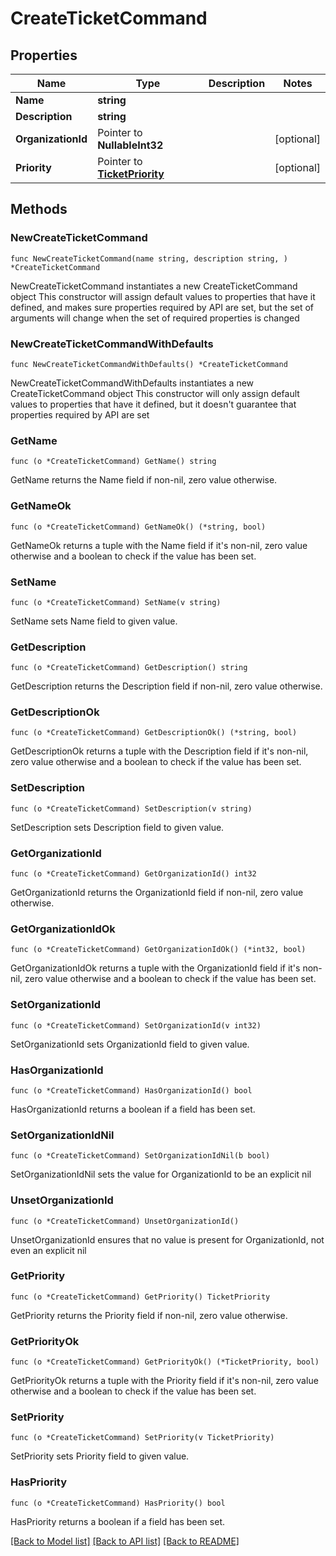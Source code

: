 # CreateTicketCommand

## Properties

Name | Type | Description | Notes
------------ | ------------- | ------------- | -------------
**Name** | **string** |  | 
**Description** | **string** |  | 
**OrganizationId** | Pointer to **NullableInt32** |  | [optional] 
**Priority** | Pointer to [**TicketPriority**](TicketPriority.md) |  | [optional] 

## Methods

### NewCreateTicketCommand

`func NewCreateTicketCommand(name string, description string, ) *CreateTicketCommand`

NewCreateTicketCommand instantiates a new CreateTicketCommand object
This constructor will assign default values to properties that have it defined,
and makes sure properties required by API are set, but the set of arguments
will change when the set of required properties is changed

### NewCreateTicketCommandWithDefaults

`func NewCreateTicketCommandWithDefaults() *CreateTicketCommand`

NewCreateTicketCommandWithDefaults instantiates a new CreateTicketCommand object
This constructor will only assign default values to properties that have it defined,
but it doesn't guarantee that properties required by API are set

### GetName

`func (o *CreateTicketCommand) GetName() string`

GetName returns the Name field if non-nil, zero value otherwise.

### GetNameOk

`func (o *CreateTicketCommand) GetNameOk() (*string, bool)`

GetNameOk returns a tuple with the Name field if it's non-nil, zero value otherwise
and a boolean to check if the value has been set.

### SetName

`func (o *CreateTicketCommand) SetName(v string)`

SetName sets Name field to given value.


### GetDescription

`func (o *CreateTicketCommand) GetDescription() string`

GetDescription returns the Description field if non-nil, zero value otherwise.

### GetDescriptionOk

`func (o *CreateTicketCommand) GetDescriptionOk() (*string, bool)`

GetDescriptionOk returns a tuple with the Description field if it's non-nil, zero value otherwise
and a boolean to check if the value has been set.

### SetDescription

`func (o *CreateTicketCommand) SetDescription(v string)`

SetDescription sets Description field to given value.


### GetOrganizationId

`func (o *CreateTicketCommand) GetOrganizationId() int32`

GetOrganizationId returns the OrganizationId field if non-nil, zero value otherwise.

### GetOrganizationIdOk

`func (o *CreateTicketCommand) GetOrganizationIdOk() (*int32, bool)`

GetOrganizationIdOk returns a tuple with the OrganizationId field if it's non-nil, zero value otherwise
and a boolean to check if the value has been set.

### SetOrganizationId

`func (o *CreateTicketCommand) SetOrganizationId(v int32)`

SetOrganizationId sets OrganizationId field to given value.

### HasOrganizationId

`func (o *CreateTicketCommand) HasOrganizationId() bool`

HasOrganizationId returns a boolean if a field has been set.

### SetOrganizationIdNil

`func (o *CreateTicketCommand) SetOrganizationIdNil(b bool)`

 SetOrganizationIdNil sets the value for OrganizationId to be an explicit nil

### UnsetOrganizationId
`func (o *CreateTicketCommand) UnsetOrganizationId()`

UnsetOrganizationId ensures that no value is present for OrganizationId, not even an explicit nil
### GetPriority

`func (o *CreateTicketCommand) GetPriority() TicketPriority`

GetPriority returns the Priority field if non-nil, zero value otherwise.

### GetPriorityOk

`func (o *CreateTicketCommand) GetPriorityOk() (*TicketPriority, bool)`

GetPriorityOk returns a tuple with the Priority field if it's non-nil, zero value otherwise
and a boolean to check if the value has been set.

### SetPriority

`func (o *CreateTicketCommand) SetPriority(v TicketPriority)`

SetPriority sets Priority field to given value.

### HasPriority

`func (o *CreateTicketCommand) HasPriority() bool`

HasPriority returns a boolean if a field has been set.


[[Back to Model list]](../README.md#documentation-for-models) [[Back to API list]](../README.md#documentation-for-api-endpoints) [[Back to README]](../README.md)


